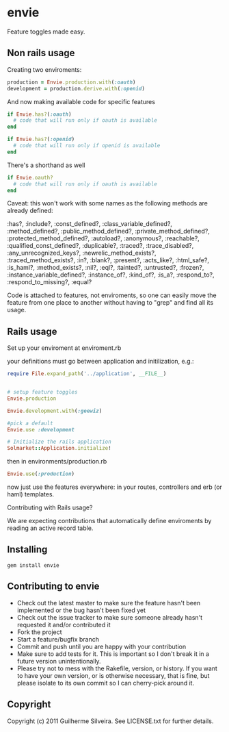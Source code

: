 envie
=====

Feature toggles made easy.

Non rails usage
---------------

Creating two enviroments:

```ruby
production = Envie.production.with(:oauth)
development = production.derive.with(:openid)
```

And now making available code for specific features

```ruby
if Envie.has?(:oauth)
  # code that will run only if oauth is available
end
```

```ruby
if Envie.has?(:openid)
  # code that will run only if openid is available
end
```

There's a shorthand as well

```ruby
if Envie.oauth?
  # code that will run only if oauth is available
end
```

Caveat: this won't work with some names as the following methods are already defined:

:has?, :include?, :const_defined?, :class_variable_defined?, :method_defined?,
:public_method_defined?, :private_method_defined?, :protected_method_defined?,
:autoload?, :anonymous?, :reachable?, :qualified_const_defined?, :duplicable?,
:traced?, :trace_disabled?, :any_unrecognized_keys?, :newrelic_method_exists?,
:traced_method_exists?, :in?, :blank?, :present?, :acts_like?, :html_safe?,
:is_haml?, :method_exists?, :nil?, :eql?, :tainted?, :untrusted?, :frozen?,
:instance_variable_defined?, :instance_of?, :kind_of?, :is_a?, :respond_to?,
:respond_to_missing?, :equal?

Code is attached to features, not enviroments, so one can easily move the feature from one place
to another without having to "grep" and find all its usage.

Rails usage
-----------

Set up your enviroment at enviroment.rb

your definitions must go between application and initilization, e.g.:

```ruby
require File.expand_path('../application', __FILE__)


# setup feature toggles
Envie.production

Envie.development.with(:geewiz)

#pick a default
Envie.use :development

# Initialize the rails application
Solmarket::Application.initialize!
```

then in environments/production.rb

```ruby
Envie.use(:production)
```

now just use the features everywhere: in your routes, controllers and erb (or haml) templates.

Contributing with Rails usage?

We are expecting contributions that automatically define enviroments by reading an active record table.

Installing
----------

	gem install envie
	
Contributing to envie
---------------------
 
* Check out the latest master to make sure the feature hasn't been implemented or the bug hasn't been fixed yet
* Check out the issue tracker to make sure someone already hasn't requested it and/or contributed it
* Fork the project
* Start a feature/bugfix branch
* Commit and push until you are happy with your contribution
* Make sure to add tests for it. This is important so I don't break it in a future version unintentionally.
* Please try not to mess with the Rakefile, version, or history. If you want to have your own version, or is otherwise necessary, that is fine, but please isolate to its own commit so I can cherry-pick around it.

Copyright
---------

Copyright (c) 2011 Guilherme Silveira. See LICENSE.txt for
further details.

